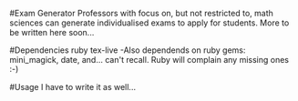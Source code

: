 #Exam Generator 
Professors with focus on, but not restricted to, math sciences can generate individualised exams to apply for students.
More to be written here soon...

#Dependencies
ruby
tex-live
-Also dependends on ruby gems: mini_magick, date, and... can't recall. Ruby will complain any missing ones :-)

#Usage
I have to write it as well...

